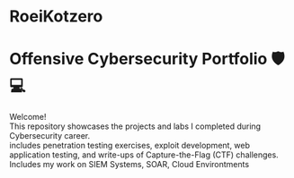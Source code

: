 # RoeiKotzero
# Offensive Cybersecurity Portfolio 🛡️💻

Welcome!  
This repository showcases the projects and labs I completed during Cybersecurity career.  
includes penetration testing exercises, exploit development, web application testing, and write-ups of Capture-the-Flag (CTF) challenges. 
Includes my work on SIEM Systems, SOAR, Cloud Environtments

